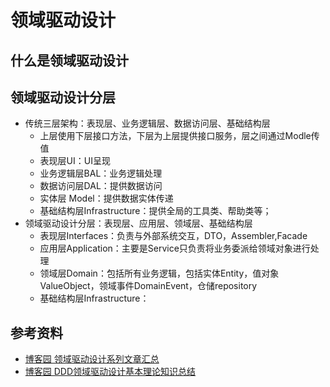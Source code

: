 # 领域驱动设计

## 什么是领域驱动设计

## 领域驱动设计分层

- 传统三层架构：表现层、业务逻辑层、数据访问层、基础结构层
  - 上层使用下层接口方法，下层为上层提供接口服务，层之间通过Modle传值
  - 表现层UI：UI呈现
  - 业务逻辑层BAL：业务逻辑处理
  - 数据访问层DAL：提供数据访问
  - 实体层 Model：提供数据实体传递
  - 基础结构层Infrastructure：提供全局的工具类、帮助类等；
- 领域驱动设计分层：表现层、应用层、领域层、基础结构层
  - 表现层Interfaces：负责与外部系统交互，DTO，Assembler,Facade
  - 应用层Application：主要是Service只负责将业务委派给领域对象进行处理
  - 领域层Domain：包括所有业务逻辑，包括实体Entity，值对象ValueObject，领域事件DomainEvent，仓储repository
  - 基础结构层Infrastructure：

## 参考资料

- [博客园 领域驱动设计系列文章汇总](https://www.cnblogs.com/daxnet/archive/2010/11/02/1867392.html)
- [博客园 DDD领域驱动设计基本理论知识总结](https://www.cnblogs.com/netfocus/archive/2011/10/10/2204949.html)